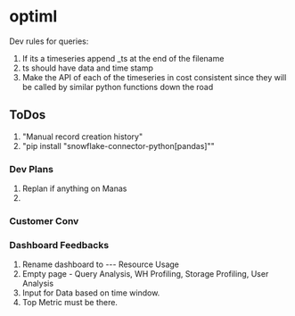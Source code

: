 # optiml
Dev rules for queries:
1. If its a timeseries append _ts at the end of the filename
2. ts should have data and time stamp
3. Make the API of each of the timeseries in cost consistent since they will be called by similar python functions down the road


## ToDos
1. "Manual record creation history"
2. "pip install "snowflake-connector-python[pandas]""
### Dev Plans ###
1. Replan if anything on Manas
2. 
### Customer Conv ###

### Dashboard Feedbacks 
1. Rename dashboard to --- Resource Usage
2. Empty page - Query Analysis, WH Profiling, Storage Profiling, User Analysis 
3. Input for Data based on time window.
4. Top Metric must be there.